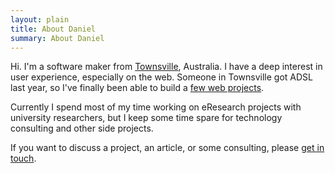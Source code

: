 ```yaml
---
layout: plain
title: About Daniel
summary: About Daniel
---
```


Hi. I'm a software maker from [Townsville](https://en.wikipedia.org/wiki/Townsville), Australia. I have a deep interest in user experience, especially on the web.  Someone in Townsville got ADSL last year, so I've finally been able to build a [few web projects](/projects).

Currently I spend most of my time working on eResearch projects with university researchers, but I keep some time spare for technology consulting and other side projects.

If you want to discuss a project, an article, or some consulting, please [get in touch](mailto:contact@danielbaird.com).